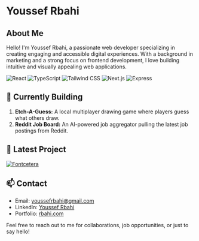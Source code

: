 # Youssef Rbahi

## About Me

Hello! I'm Youssef Rbahi, a passionate web developer specializing in creating engaging and accessible digital experiences. With a background in marketing and a strong focus on frontend development, I love building intuitive and visually appealing web applications.


![React](https://img.shields.io/badge/-React-271f63?style=flat-square&logo=react&logoColor=white)
![TypeScript](https://img.shields.io/badge/-TypeScript-3178C6?style=flat-square&logo=typescript&logoColor=ffffff)
![Tailwind CSS](https://img.shields.io/badge/-Tailwind%20CSS-38B2AC?style=flat-square&logo=tailwind-css&logoColor=white)
![Next.js](https://img.shields.io/badge/-Next.js-000000?style=flat-square&logo=next.js&logoColor=white)
![Express](https://img.shields.io/badge/-Express-000000?style=flat-square&logo=express&logoColor=white)

## 🚀 Currently Building

1. **Etch-A-Guess:** A local multiplayer drawing game where players guess what others draw.
2. **Reddit Job Board:** An AI-powered job aggregator pulling the latest job postings from Reddit.

## 🌟 Latest Project

[![Fontcetera](https://github-readme-stats.vercel.app/api/pin/?username=youssefrbahi&repo=fontcetera)](https://github.com/youssefrbahi/fontcetera)

## 📫 Contact

- Email: youssefrbahi@gmail.com
- LinkedIn: [Youssef Rbahi](https://linkedin.com/in/youssefrbahi)
- Portfolio: [rbahi.com](https://rbahi.com)

Feel free to reach out to me for collaborations, job opportunities, or just to say hello!